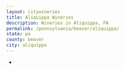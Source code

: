 ```yaml
---
layout: citywineries
title: Aliquippa Wineries
description: Wineries in Aliquippa, PA
permalink: /pennsylvania/beaver/aliquippa/
state: pa
county: beaver
city: aliquippa
---
```

-
